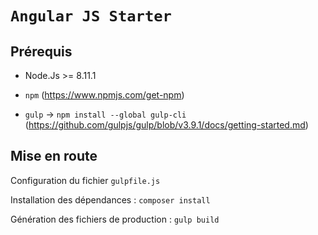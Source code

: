 # `Angular JS Starter`

## Prérequis

- Node.Js >= 8.11.1

- `npm` (https://www.npmjs.com/get-npm)

- `gulp` -> `npm install --global gulp-cli` (https://github.com/gulpjs/gulp/blob/v3.9.1/docs/getting-started.md)

## Mise en route

Configuration du fichier `gulpfile.js`

Installation des dépendances : `composer install`

Génération des fichiers de production : `gulp build`
